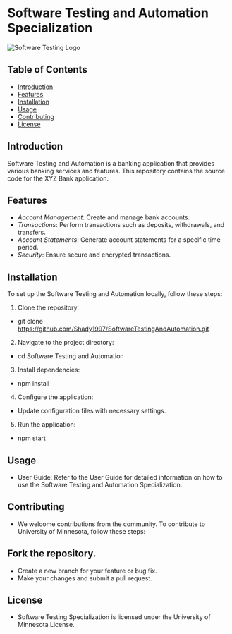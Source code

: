 # Software Testing and Automation Specialization

![Software Testing Logo](https://encrypted-tbn0.gstatic.com/images?q=tbn:ANd9GcQ0w1pIeo1Xd7iDAKsrX6o9VjOjAKmZJ-r45Q&usqp=CAU)

## Table of Contents

- [Introduction](#introduction)
- [Features](#features)
- [Installation](#installation)
- [Usage](#usage)
- [Contributing](#contributing)
- [License](#license)

## Introduction

Software Testing and Automation is a banking application that provides various banking services and features. This repository contains the source code for the XYZ Bank application.

## Features

- *Account Management*: Create and manage bank accounts.
- *Transactions*: Perform transactions such as deposits, withdrawals, and transfers.
- *Account Statements*: Generate account statements for a specific time period.
- *Security*: Ensure secure and encrypted transactions.

## Installation

To set up the Software Testing and Automation locally, follow these steps:

1. Clone the repository:
*   git clone https://github.com/Shady1997/SoftwareTestingAndAutomation.git
2. Navigate to the project directory:
*   cd Software Testing and Automation
3. Install dependencies:
*   npm install
4. Configure the application:

* Update configuration files with necessary settings.
5. Run the application:
*   npm start

## Usage
* User Guide: Refer to the User Guide for detailed information on how to use the Software Testing and Automation Specialization.

## Contributing
* We welcome contributions from the community. To contribute to University of Minnesota, follow these steps:

## Fork the repository.
* Create a new branch for your feature or bug fix.
* Make your changes and submit a pull request.

## License
* Software Testing Specialization is licensed under the University of Minnesota License.